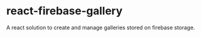 # react-firebase-gallery
A react solution to create and manage galleries stored on firebase storage.
